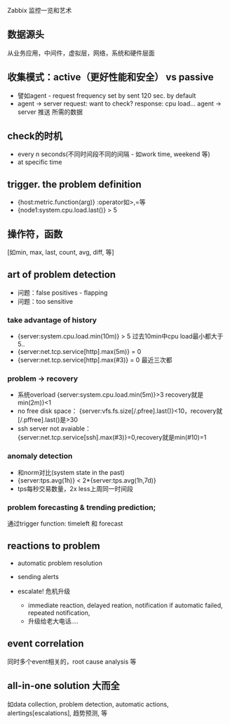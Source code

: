 Zabbix 监控一览和艺术

## 数据源头

从业务应用，中间件，虚拟层，网络，系统和硬件层面

## 收集模式：active（更好性能和安全） vs passive

- 譬如agent - request frequency set by sent 120 sec. by default 
- agent -> server request: want to check? response: cpu load... agent -> server 推送 所需的数据

## check的时机

- every n seconds(不同时间段不同的间隔 - 如work time, weekend 等)
- at specific time

## trigger. the problem definition

- {host:metric.function(arg)} :operator如>,=等
- {node1:system.cpu.load.last()} > 5

## 操作符，函数

[如min, max, last, count, avg, diff, 等]

## art of problem detection

  - 问题：false positives - flapping
  - 问题：too sensitive

  ### take advantage of history

  - {server:system.cpu.load.min(10m)} > 5 过去10min中cpu load最小都大于5..
  - {server:net.tcp.service[http].max(5m)} = 0
  - {server:net.tcp.service[http].max(#3)} = 0 最近三次都

  ### problem -> recovery

  - 系统overload {server:system.cpu.load.min(5m)}>3 recovery就是min(2m)}<1
  - no free disk space： {server:vfs.fs.size[/.pfree].last()}<10，recovery就[/.pffree].last()是>30 
  - ssh server not avaiable： {server:net.tcp.service[ssh].max(#3)}=0,recovery就是min(#10)=1

  ### anomaly detection

  - 和norm对比(system state in the past)
  - {server:tps.avg(1h)} < 2*{server:tps.avg(1h,7d)}
  - tps每秒交易数量，2x less上周同一时间段

  ### problem forecasting & trending prediction;

  通过trigger function: timeleft 和 forecast

## reactions to problem

  - automatic problem resolution
  - sending alerts
  - escalate! 危机升级

    - immediate reaction, delayed reation, notification if automatic failed, repeated notification,
    - 升级给老大电话....

## event correlation

  同时多个event相关的，root cause analysis 等

## all-in-one solution 大而全

  如data collection, problem detection, automatic actions,
              alertings[escalations], 趋势预测, 等


